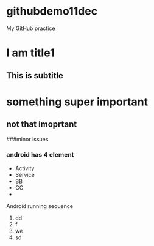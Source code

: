 githubdemo11dec
===============

My GitHub practice

I am title1
=====

This is subtitle
-----

# something super important

## not that imoprtant

###minor issues

### android has 4 element

* Activity
* Service
* BB
* CC
* 
Android running sequence
1. dd
2. f
3. we
4. sd
